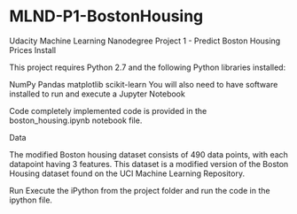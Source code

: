 # MLND-P1-BostonHousing
Udacity Machine Learning Nanodegree Project 1 - Predict Boston Housing Prices
Install

This project requires Python 2.7 and the following Python libraries installed:

NumPy
Pandas
matplotlib
scikit-learn
You will also need to have software installed to run and execute a Jupyter Notebook

Code
completely implemented code is provided in the boston_housing.ipynb notebook file.

Data

The modified Boston housing dataset consists of 490 data points, with each datapoint having 3 features. This dataset is a modified version of the Boston Housing dataset found on the UCI Machine Learning Repository.

Run
Execute the iPython from the project folder and run the code in the ipython file.
